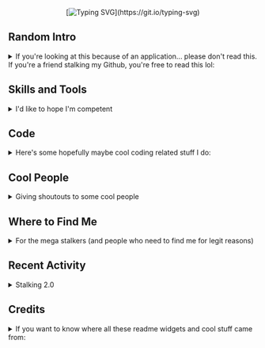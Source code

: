 <div align="center">

[![Typing SVG](https://readme-typing-svg.herokuapp.com/?color=bb9af7&center=true&vCenter=true&lines=Hey+there!;My+name+is+Vivian+Dai!;Welcome%20to%20my%20Github%20page!)](https://git.io/typing-svg)
</div>

## Random Intro
<details>
<summary>If you're looking at this because of an application... please don't read this. If you're a friend stalking my Github, you're free to read this lol:</summary>

Visitors:  
![visitors badge](https://visitor-badge.glitch.me/badge?page_id=https://github.com/vivian-dai)  
I'm watching 👀  
Hey, I'm Vivian Dai but if you're here, you're most likely a buddy of mine who decided to stalk my Github so I guess you already knew that. I will say lots of seemingly out of context things like "☕ = 🍩" or "this quark has a strange flavor" but I swear I'm not insane and all these make sense :D  
Let's talk about monkeys. Have you heard of the [million monkey theorem](https://en.wikipedia.org/wiki/Infinite_monkey_theorem) before? If you have a million monkeys who each spend a million years typing at a typewriter, somewhere, eventually, collectively, the entire works of Shakespeare will be typed out. In one of Janet Tashjian's works (I think this is right), it mentions the works of Shakespeare will not be the only thing that gets typed out. Somewhere along the way, several other important works will be typed out as well. However, most of the things the monkeys type is still giberish. This theorem is an accurate representation of how I work. I am but a mindless monkey who types things until things work. 🐒  
Ok now if for whatever reason you're not reading this for fun.... uh check it out! I have a sense of humor! That's a good asset to the team!  
</details>

## Skills and Tools

<details>
<summary>I'd like to hope I'm competent</summary>

I definitely know what I'm doing  
<img src="./assets/java.svg" width="32">
<img src="./assets/python.svg" width="32">
<img src="./assets/html.svg" width="32">
<img src="./assets/css.svg" width="32">
<img src="./assets/js.svg" width="32">
<img src="./assets/git.svg" width="32">
<img src="./assets/vscode.svg" width="32">
</details>

## Code
<details>
<summary>Here's some hopefully maybe cool coding related stuff I do:</summary>
<div align="center">

[![User stats](https://github-readme-stats.vercel.app/api?username=vivian-dai&show_icons=true&count_private=true&include_all_commits=true&theme=tokyonight&hide_rank=true)](https://github.com/anuraghazra/github-readme-stats)
[![Most used languages](https://github-readme-stats.vercel.app/api/top-langs/?username=vivian-dai&count_private=true&include_all_commits=true&theme=tokyonight&layout=compact&langs_count=8&exclude_repo=Code-049)](https://github.com/anuraghazra/github-readme-stats)[![GitHub Streak](https://github-readme-streak-stats.herokuapp.com?user=vivian-dai&theme=tokyonight)](https://git.io/streak-stats)
[![Ashutosh's github activity graph](https://activity-graph.herokuapp.com/graph?username=vivian-dai&bg_color=1a1b26&color=73daca&line=7dcfff&point=bb9af7&area=true&hide_border=true)](https://github.com/ashutosh00710/github-readme-activity-graph)
</div>
I use a bunch of different languages but usually lean towards Python. A lot of things I've done also aren't in my own repositories so feel free to scrape Github and figure out what I've committed to that probably belongs to a friend of mine.

### Hackathons
<details>
<summary>I think the right thing to say is "go check out my <a href="https://devpost.com/viviandai">Devpost</a>"</summary>
I guess I'll only list the hackathons where we won stuff:

|Repository|Description|
|-|-|
|[![YRHacks](https://github-readme-stats.vercel.app/api/pin/?username=KathleenX7&repo=YRHacks&theme=tokyonight&show_owner=true)](https://github.com/KathleenX7/YRHacks)|[*YRHacks 2021*](https://yrhacks.devpost.com/): our team built a project showcasing the effects actions have the environment (and turtles) and won the sustainability prize.|
</details>

### Projects
<details>
<summary>I'll showcase some of my cooler projects here</summary>
For now.... go check out my pins, I'll update this later by thoughally explaining some cooler projects.
</details>

### Writeups
<details>
<summary>A writeup written by me is most likely just a dump of thought process.</summary>

#### CTFs
<details>
<summary>I like attempting CTFs from time to time. The keyword here is definitely "attemping" since I'm not exactly great at them.</summary>

I plan to do more CTFs and only include major ones later.  
|Repository|Description|
|-|-|
|[![PicoCTF 2021 writeup](https://github-readme-stats.vercel.app/api/pin/?username=vivian-dai&repo=picoCTF2021-Writeup&theme=tokyonight&show_owner=true)](https://vivian-dai.github.io/PicoCTF2021-Writeup/)|[*PicoCTF 2021*](https://picoctf.org/competitions/2021-spring.html): our team ranked 353<sup>rd</sup> globally and 29<sup>th</sup> in Canada|
|[![angstromCTF 2021 Writeup](https://github-readme-stats.vercel.app/api/pin/?username=vivian-dai&repo=angstromCTF-2021-Writeup&theme=tokyonight&show_owner=true)](https://github.com/vivian-dai/angstromCTF-2021-Writeup)|[*Angstrom CTF 2021*](https://2021.angstromctf.com/): a 100% random CTF I attended. My team ranked 457<sup>th</sup>|
</details>

#### Others
<details>
<summary>My non CTF writeups I thought might be worth a mention</summary>

I swear I'm 100% qualified to be making writeups on other things:  
|Repository|Description|
|-|-|
|[![CCC solutions](https://github-readme-stats.vercel.app/api/pin/?username=vivian-dai&repo=CCC-solutions&theme=tokyonight&show_owner=true)](https://github.com/vivian-dai/CCC-solutions)|[CCC](https://cemc.uwaterloo.ca/contests/past_contests.html#ccc) is the closest I'm ever going to get to competitive programming. I'll add more questions later.|
</details>
</details>
</details>

## Cool People
<details>
<summary>Giving shoutouts to some cool people</summary>

People are put here in order of response time to my asking for consent to adding them here.  
|Cool Person|Description|
|-|-|
|[![EmeraldEntities](https://github.com/EmeraldEntities.png) EmeraldEntites](https://github.com/EmeraldEntities)|This guy taught me the basics of Github and is the only person who will ever tolerate (and be willing to create) anything that's RGB cyclic. Also a fun arson buddy + mastermind to plan kidnappings with.|
|[![beepboop271](https://github.com/beepboop271.png) beepboop271](https://github.com/beepboop271)|Taught me some Github tips and tricks like `.gitattributes` and suggested I should do something about my uh previously 50+ completely useless repos. Also taught me some CTF things which made me really disappointed in myself.|
|[![sherwinchiu](https://github.com/sherwinchiu.png) sherwinchiu](https://github.com/sherwinchiu/)|Has an interesting dynamic with capacitors. Also has really cool project ideas which has resulted in me doing a bunch of projects with him. Throws great wisdom about stonks and other topics too.|
|[![shari09](https://github.com/shari09.png) shari09](https://github.com/shari09)|Best senpai. Taught me how to teach. Also senpai is super charismatic (enough to have an effect coined after her) and is a great arson and kidnapping target (tell senpai to sleep). The most passionate adversary to me touching UI/UX.|
|[![KathleenX7](https://github.com/KathleenX7.png) KathleenX7](https://github.com/KathleenX7)|My CP skills probably improved a lot due to her asking me questions (now is one of my go-to people to ask about CP questions if I ever do them). Someone I spam offer to do projects with (before heading off and completing the project on my own, whoops 😅). The only member of my go-to hackathon team who is willing to read code.|
|[![cleibox](https://github.com/cleibox.png) cleibox](https://github.com/cleibox)|This kid's profile pictures are never normal. My go-to virus tester. Also favourite stalking target. This kid probably still thinks I'm a hacker. One of the members of my go-to hackathon team.|
|[![xiaoqi987209](https://github.com/xiaoqi987209.png) xiaoqi987209](https://github.com/xiaoqi987209)|Aiya someone's username is a bully. One day I should ask what all those numbers mean. Says "water is dry" to spite me. Another member of my go-to hackathon team who has been getting through each hackathon without touching a single piece of code.|
</details>

## Where to Find Me
<details>
<summary>For the mega stalkers (and people who need to find me for legit reasons)</summary>
<a href="https://github.com/vivian-dai/"><img src="./assets/github.svg" width="32"></a>
<a href="https://devpost.com/viviandai"><img src="./assets/devpost.svg" width="32"></a>
<a href="mailto:viviandai@protonmail.com"><img src="./assets/protonmail.svg" width="32"></a>
<a href="https://dev.to/viviandai"><img src="./assets/devto.svg" width="32"></a>
</details>

## Recent Activity
<details>
<summary>Stalking 2.0</summary>

### Github Activity
<!--START_SECTION:activity-->
1. 🎉 Merged PR [#107](https://github.com/vivian-dai/Hacktoberfest-2021-Repos/pull/107) in [vivian-dai/Hacktoberfest-2021-Repos](https://github.com/vivian-dai/Hacktoberfest-2021-Repos)
2. 🗣 Commented on [#107](https://github.com/vivian-dai/Hacktoberfest-2021-Repos/issues/107) in [vivian-dai/Hacktoberfest-2021-Repos](https://github.com/vivian-dai/Hacktoberfest-2021-Repos)
3. 🎉 Merged PR [#106](https://github.com/vivian-dai/Hacktoberfest-2021-Repos/pull/106) in [vivian-dai/Hacktoberfest-2021-Repos](https://github.com/vivian-dai/Hacktoberfest-2021-Repos)
4. 🎉 Merged PR [#102](https://github.com/vivian-dai/Hacktoberfest-2021-Repos/pull/102) in [vivian-dai/Hacktoberfest-2021-Repos](https://github.com/vivian-dai/Hacktoberfest-2021-Repos)
5. 🎉 Merged PR [#105](https://github.com/vivian-dai/Hacktoberfest-2021-Repos/pull/105) in [vivian-dai/Hacktoberfest-2021-Repos](https://github.com/vivian-dai/Hacktoberfest-2021-Repos)
<!--END_SECTION:activity-->
</details>

## Credits
<details>
<summary>If you want to know where all these readme widgets and cool stuff came from:</summary>

* Theme I use for all widgets: [Tokyo Night](https://marketplace.visualstudio.com/items?itemName=enkia.tokyo-night)
* Header image from [DenverCoder1/readme-typing-svg](https://github.com/DenverCoder1/readme-typing-svg)
* Visitor badge from [jwenjian/visitor-badge](https://github.com/jwenjian/visitor-badge)
* SVG icons with more than one colour on it from either [devicons/devicon](https://github.com/devicons/devicon) or [VectorLogoZone](https://www.vectorlogo.zone/)
* other SVG icons from [simple-icons/simple-icons](https://github.com/simple-icons/simple-icons), I added a fill for colours
* Top languages, Github stats, and Github repos from [anuraghazra/github-readme-stats](https://github.com/anuraghazra/github-readme-stats)
* Coding streak from [DenverCoder1/github-readme-streak-stats](https://github.com/DenverCoder1/github-readme-streak-stats)
* Contribution graph from [ashutosh00710/github-readme-activity-graph](https://github.com/ashutosh00710/github-readme-activity-graph)
* Recent Github activity from [jamesgeorge007/github-activity-readme](https://github.com/jamesgeorge007/github-activity-readme)
</details>

<!--
**vivian-dai/vivian-dai** is a ✨ _special_ ✨ repository because its `README.md` (this file) appears on your GitHub profile.

Here are some ideas to get you started:

- 🔭 I’m currently working on ...
- 🌱 I’m currently learning ...
- 👯 I’m looking to collaborate on ...
- 🤔 I’m looking for help with ...
- 💬 Ask me about ...
- 📫 How to reach me: ...
- 😄 Pronouns: ...
- ⚡ Fun fact: ...
-->
